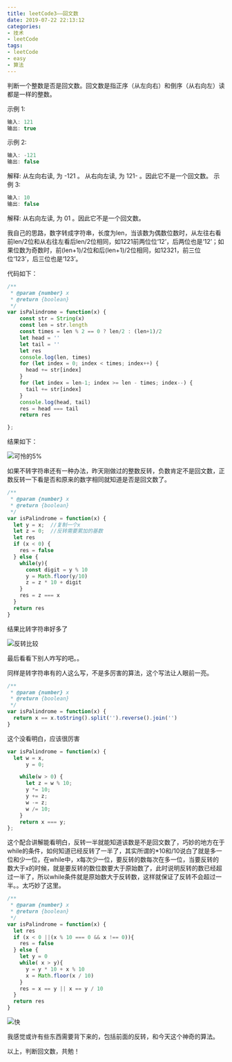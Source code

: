 ```yaml
---
title: leetCode3——回文数
date: 2019-07-22 22:13:12
categories:
- 技术
- leetCode
tags: 
- leetCode 
- easy 
- 算法
---
```


判断一个整数是否是回文数。回文数是指正序（从左向右）和倒序（从右向左）读都是一样的整数。

示例 1:

```js
输入: 121
输出: true
```

示例 2:

```js
输入: -121
输出: false
```

解释: 从左向右读, 为 -121 。 从右向左读, 为 121- 。因此它不是一个回文数。
示例 3:

```js
输入: 10
输出: false
```

解释: 从右向左读, 为 01 。因此它不是一个回文数。

我自己的思路，数字转成字符串，长度为len，当该数为偶数位数时，从左往右看前len/2位和从右往左看后len/2位相同，如1221前两位位‘12’，后两位也是‘12’；如果位数为奇数时，前(len+1)/2位和后(len+1)/2位相同，如12321，前三位位‘123’，后三位也是‘123’。

代码如下：

```js
/**
 * @param {number} x
 * @return {boolean}
 */
var isPalindrome = function(x) {
    const str = String(x)
    const len = str.length
    const times = len % 2 == 0 ? len/2 : (len+1)/2
    let head = ''
    let tail = ''
    let res
    console.log(len, times)
    for (let index = 0; index < times; index++) {
      head += str[index] 
    }
    for (let index = len-1; index >= len - times; index--) {
      tail += str[index]
    }
    console.log(head, tail)
    res = head === tail
    return res

};

```

结果如下：

![可怜的5%](http://res.troubledot.cn/palindrome.png)

如果不转字符串还有一种办法，昨天刚做过的整数反转，负数肯定不是回文数，正数反转一下看是否和原来的数字相同就知道是否是回文数了。

```js
/**
 * @param {number} x
 * @return {boolean}
 */
var isPalindrome = function(x) {
  let y = x;  //复制一个x
  let z = 0;  //反转需要累加的基数
  let res
  if (x < 0) {
    res = false
  } else {
    while(y){
      const digit = y % 10
      y = Math.floor(y/10)
      z = z * 10 + digit
    }
    res = z === x
  }
  return res
}
```

结果比转字符串好多了

![反转比较](http://res.troubledot.cn/palindrome1.png)

最后看看下别人咋写的吧。。

同样是转字符串有的人这么写，不是多厉害的算法，这个写法让人眼前一亮。

```js
/**
 * @param {number} x
 * @return {boolean}
 */
var isPalindrome = function(x) {
  return x == x.toString().split('').reverse().join('')
}
```

这个没看明白，应该很厉害

```js
var isPalindrome = function(x) {
  let w = x,
      y = 0;

    while(w > 0) {
      let z = w % 10;
      y *= 10;
      y += z;
      w -= z;
      w /= 10;
    }
    return x === y;
};
```

这个配合讲解能看明白，反转一半就能知道该数是不是回文数了，巧妙的地方在于while的条件，如何知道已经反转了一半了，其实所谓的*10和/10说白了就是多一位和少一位，在while中，x每次少一位，要反转的数每次在多一位，当要反转的数大于x的时候，就是要反转的数位数要大于原始数了，此时说明反转的数已经超过一半了，所以while条件就是原始数大于反转数，这样就保证了反转不会超过一半。。太巧妙了这里。

```js
/**
 * @param {number} x
 * @return {boolean}
 */
var isPalindrome = function(x) {
  let res
  if (x < 0 ||(x % 10 === 0 && x !== 0)){
    res = false
  } else {
    let y = 0
    while( x > y){
      y = y * 10 + x % 10
      x = Math.floor(x / 10)
    }
    res = x == y || x == y / 10 
  }
  return res
}

```

![快](http://res.troubledot.cn/palindrome3.png)

我感觉或许有些东西需要背下来的，包括前面的反转，和今天这个神奇的算法。

以上，判断回文数，共勉！
